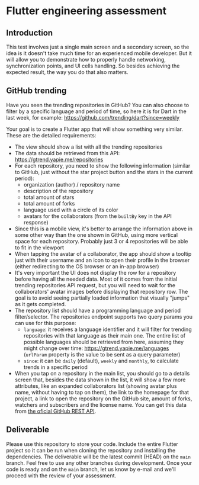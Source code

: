 # Flutter engineering assessment

## Introduction

This test involves just a single main screen and a secondary screen, so the idea is it doesn't take much time for an experienced mobile developer. But it will allow you to demonstrate how to properly handle networking, synchronization points, and UI cells handling. So besides achieving the expected result, the way you do that also matters.

## GitHub trending

Have you seen the trending repositories in GitHub? You can also choose to filter by a specific language and period of time, so here it is for Dart in the last week, for example: https://github.com/trending/dart?since=weekly

Your goal is to create a Flutter app that will show something very similar. These are the detailed requirements:

- The view should show a list with all the trending repositories
- The data should be retrieved from this API: https://gtrend.yapie.me/repositories
- For each repository, you need to show the following information (similar to GitHub, just without the star project button and the stars in the current period):
  - organization (author) / repository name
  - description of the repository
  - total amount of stars
  - total amount of forks
  - language used with a circle of its color
  - avatars for the collaborators (from the `builtBy` key in the API response)
- Since this is a mobile view, it's better to arrange the information above in some other way than the one shown in GitHub, using more vertical space for each repository. Probably just 3 or 4 repositories will be able to fit in the viewport
- When tapping the avatar of a collaborator, the app should show a tooltip just with their username and an icon to open their profile in the browser (either redirecting to the OS browser or an in-app browser)
- It's very important the UI does not display the row for a repository before having all the needed data. Most of it comes from the initial trending repositories API request, but you will need to wait for the collaborators' avatar images before displaying that repository row. The goal is to avoid seeing partially loaded information that visually "jumps" as it gets completed.
- The repository list should have a programming language and period filter/selector. The repositories endpoint supports two query params you can use for this purpose:
  - `language`: it receives a language identifier and it will filter for trending repositories with that language as their main one. The entire list of possible languages should be retrieved from here, assuming they might change over time: https://gtrend.yapie.me/languages (`urlParam` property is the value to be sent as a query parameter)
  - `since`: it can be `daily` (default), `weekly` and `monthly`, to calculate trends in a specific period
- When you tap on a repository in the main list, you should go to a details screen that, besides the data shown in the list, it will show a few more attributes, like an expanded collaborators list (showing avatar plus name, without having to tap on them), the link to the homepage for that project, a link to open the repository on the GitHub site, amount of forks, watchers and subscribers and the license name. You can get this data from [the oficial GitHub REST API](https://docs.github.com/en/rest/reference/repos#get-a-repository).

## Deliverable

Please use this repository to store your code. Include the entire Flutter project so it can be run when cloning the repository and installing the dependencies. The deliverable will be the latest commit (HEAD) on the `main` branch. Feel free to use any other branches during development. Once your code is ready and on the `main` branch, let us know by e-mail and we'll proceed with the review of your assessment.